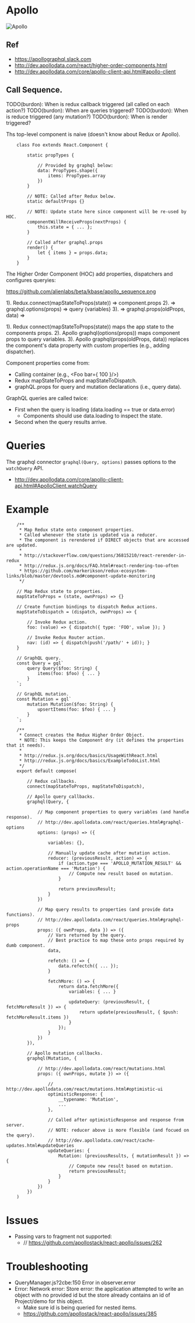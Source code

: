 # Apollo

![Apollo](https://github.com/alienlabs/beta/blob/master/docs/kbase/apollo.png "Apollo")


## Ref

- https://apollographql.slack.com
- http://dev.apollodata.com/react/higher-order-components.html
- http://dev.apollodata.com/core/apollo-client-api.html#apollo-client


## Call Sequence.

TODO(burdon): When is redux callback triggered (all called on each action?)
TODO(burdon): When are queries triggered?
TODO(burdon): When is reduce triggered (any mutation?)
TODO(burdon): When is render triggered?

Ths top-level component is naive (doesn't know about Redux or Apollo).

~~~~
    class Foo extends React.Component {

        static propTypes {

            // Provided by graphql below:
            data: PropTypes.shape({
                items: PropTypes.array
            })
        }

        // NOTE: Called after Redux below.
        static defaultProps {}

        // NOTE: Update state here since component will be re-used by HOC.
        componentWillReceiveProps(nextProps) {
            this.state = { ... };
        }
        
        // Called after graphql.props
        render() {
            let { items } = props.data;
        }
    }
~~~~

The Higher Order Component (HOC) add properties, dispatchers and configures queryies:

https://github.com/alienlabs/beta/kbase/apollo_sequence.png

1). Redux.connect(mapStateToProps(state)) => component.props
2). => graphql.options(props) => query {variables}
3). => graphql.props(oldProps, data) =>

1). Redux connect(mapStateToProps(state)) maps the app state to the components props.
2). Apollo graphql(options(props)) maps component props to query variables.
3). Apollo graphql(props(oldProps, data)) replaces the component's data property with custom
    properties (e.g., adding dispatcher).
    
Component properties come from:
- Calling container (e.g., <Foo bar={ 100 }/>)
- Redux mapStateToProps and mapStateToDispatch.
- graphQL.props for query and mutation declarations (i.e., query data).

GraphQL queries are called twice:
- First when the query is loading (data.loading == true or data.error)
  - Components should use data.loading to inspect the state.
- Second when the query results arrive.


# Queries

The graphql connector `graphql(Query, options)` passes options to the `watchQuery` API.

- http://dev.apollodata.com/core/apollo-client-api.html#ApolloClient.watchQuery

# Example

~~~~
    /**
     * Map Redux state onto component properties.
     * Called whenever the state is updated via a reducer.
     * The component is rerendered if DIRECT objects that are accessed are updated.
     *
     * http://stackoverflow.com/questions/36815210/react-rerender-in-redux
     * http://redux.js.org/docs/FAQ.html#react-rendering-too-often
     * https://github.com/markerikson/redux-ecosystem-links/blob/master/devtools.md#component-update-monitoring
     */

    // Map Redux state to properties.
    mapStateToProps = (state, ownProps) => {}

    // Create function bindings to dispatch Redux actions.
    mapStateToDispatch = (dispatch, ownProps) => {

        // Invoke Redux action.
        foo: (value) => { dispatch({ type: 'FOO', value }); }
        
        // Invoke Redux Router action.
        nav: (id) => { dispatch(push('/path/' + id)); }
    }

    // GraphQL query.
    const Query = gql`
        query Query($foo: String) {
            items(foo: $foo) { ... }
        }
    `;
    
    // GraphQL mutation.
    const Mutation = gql`
        mutation Mutation($foo: String) {
            upsertItems(foo: $foo) { ... }
        }
    `;

    /**
     * Connect creates the Redux Higher Order Object.
     * NOTE: This keeps the Component dry (it defines the properties that it needs).
     *
     * http://redux.js.org/docs/basics/UsageWithReact.html
     * http://redux.js.org/docs/basics/ExampleTodoList.html
     */
    export default compose(
    
        // Redux callbacks.
        connect(mapStateToProps, mapStateToDispatch),
        
        // Apollo query callbacks.
        graphql(Query, {

            // Map component properties to query variables (and handle response).
            // http://dev.apollodata.com/react/queries.html#graphql-options
            options: (props) => ({

                variables: {},
                
                // Manually update cache after mutation action.
                reducer: (previousResult, action) => {
                    if (action.type === 'APOLLO_MUTATION_RESULT' && action.operationName === 'Mutation') {
                        // Compute new result based on mutation.
                    }
                
                    return previousResult;
                }
            })
            
            // Map query results to properties (and provide data functions).
            // http://dev.apollodata.com/react/queries.html#graphql-props
            props: ({ ownProps, data }) => ({            
                // Vars returned by the query.
                // Best practice to map these onto props required by dumb component.
                data,
                
                refetch: () => {
                    data.refectch({ ... });
                }
                
                fetchMore: () => {
                    return data.fetchMore({ 
                        variables: { ... } 
                        
                        updateQuery: (previousResult, { fetchMoreResult }) => {
                            return update(previousResult, { $push: fetchMoreResult.items })
                        }
                    });
                }
            })
        }),

        // Apollo mutation callbacks.
        graphql(Mutation, {
        
            // http://dev.apollodata.com/react/mutations.html
            props: ({ ownProps, mutate }) => ({
            
                // http://dev.apollodata.com/react/mutations.html#optimistic-ui
                optimisticResponse: {
                    __typename: 'Mutation',
                    ...
                },
                
                // Called after optimisticResponse and response from server.
                // NOTE: reducer above is more flexible (and focued on the query).
                // http://dev.apollodata.com/react/cache-updates.html#updateQueries
                updateQueries: {
                    Mutation: (previousResults, { mutationResult }) => {
                        // Compute new result based on mutation.
                        return previousResult;
                    }
                }
            })
        })
    )
~~~~


# Issues
- Passing vars to fragment not supported:
    - // https://github.com/apollostack/react-apollo/issues/262



# Troubleshooting

- QueryManager.js?2cbe:150 Error in observer.error 
- Error: Network error: Store error: the application attempted to write an object with no provided id but the store already contains an id of Project/demo for this object.
    - Make sure id is being queried for nested items.
    - https://github.com/apollostack/react-apollo/issues/385
    

